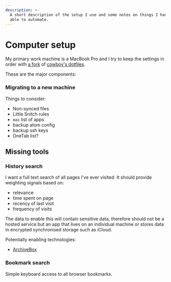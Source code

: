 ```yaml
---
description: >-
  A short description of the setup I use and some notes on things I haven't been
  able to automate.
---
```


# Computer setup

My primary work machine is a MacBook Pro and I try to keep the settings in order with [a fork](https://github.com/drzax/dotfiles) of [cowboy's dotfiles](https://github.com/cowboy/dotfiles).

These are the major components:



### Migrating to a new machine

Things to consider:

* Non-synced files
* Little Snitch rules
* `mas` list of apps
* backup atom config
* backup ssh keys
* OneTab list?

## Missing tools

### History search

I want a full text search of all pages I've ever visited. It should provide weighting signals based on:

* relevance
* time spent on page
* recency of last visit
* frequency of visits

The data to enable this will contain sensitive data, therefore should not be a hosted service but an app that lives on an individual machine or stores data in encrypted synchronised storage such as iCloud.

Potentially enabling technologies:

* [ArchiveBox](https://archivebox.io/)

### Bookmark search

Simple keyboard access to all browser bookmarks.



